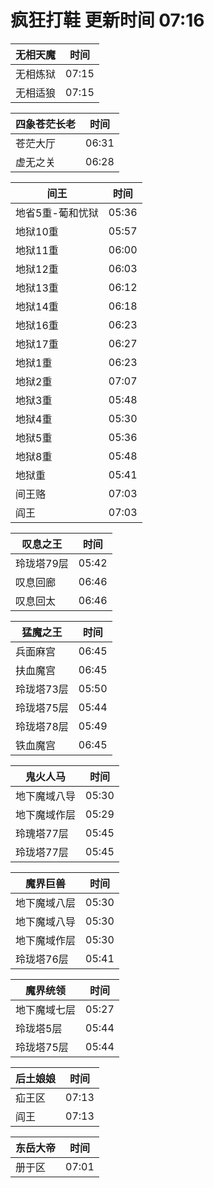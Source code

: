 # 疯狂打鞋 更新时间 07:16

| 无相天魔   | 时间    |
|--------|-------|
| 无相炼狱 | 07:15 |
| 无相适狼 | 07:15 |

| 四象苍茫长老   | 时间    |
|--------|-------|
| 苍茫大厅 | 06:31 |
| 虚无之关 | 06:28 |

| 间王   | 时间    |
|--------|-------|
| 地省5重-葡和忧狱 | 05:36 |
| 地狱10重 | 05:57 |
| 地狱11重 | 06:00 |
| 地狱12重 | 06:03 |
| 地狱13重 | 06:12 |
| 地狱14重 | 06:18 |
| 地狱16重 | 06:23 |
| 地狱17重 | 06:27 |
| 地狱1重 | 06:23 |
| 地狱2重 | 07:07 |
| 地狱3重 | 05:48 |
| 地狱4重 | 05:30 |
| 地狱5重 | 05:36 |
| 地狱8重 | 05:48 |
| 地狱重 | 05:41 |
| 间王赂 | 07:03 |
| 阎王 | 07:03 |

| 叹息之王   | 时间    |
|--------|-------|
| 玲珑塔79层 | 05:42 |
| 叹息回廊 | 06:46 |
| 叹息回太 | 06:46 |

| 猛魔之王   | 时间    |
|--------|-------|
| 兵面麻宫 | 06:45 |
| 扶血魔宫 | 06:45 |
| 玲珑塔73层 | 05:50 |
| 玲珑塔75层 | 05:44 |
| 玲珑塔78层 | 05:49 |
| 铁血魔宫 | 06:45 |

| 鬼火人马   | 时间    |
|--------|-------|
| 地下魔域八导 | 05:30 |
| 地下魔域作层 | 05:29 |
| 玲瑰塔77层 | 05:45 |
| 玲珑塔77层 | 05:45 |

| 魔界巨兽   | 时间    |
|--------|-------|
| 地下魔域八层 | 05:30 |
| 地下魔域八导 | 05:30 |
| 地下魔域作层 | 05:30 |
| 玲珑塔76层 | 05:41 |

| 魔界统领   | 时间    |
|--------|-------|
| 地下魔域七层 | 05:27 |
| 玲珑塔5层 | 05:44 |
| 玲珑塔75层 | 05:44 |

| 后土娘娘   | 时间    |
|--------|-------|
| 疝王区 | 07:13 |
| 阎王 | 07:13 |

| 东岳大帝   | 时间    |
|--------|-------|
| 册于区 | 07:01 |